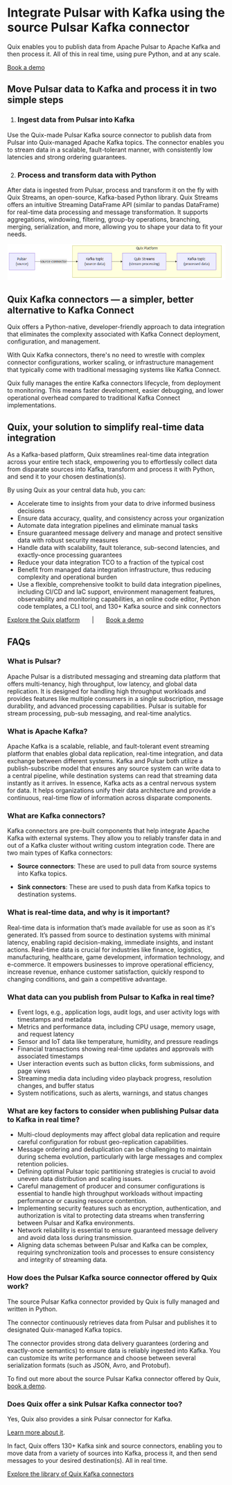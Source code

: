 <!--- BEGIN MARKDOWN --->
# Integrate Pulsar with Kafka using the source Pulsar Kafka connector

Quix enables you to publish data from Apache Pulsar to Apache Kafka and then process it. All of this in real time, using pure Python, and at any scale.

[Book a demo](https://share.hsforms.com/1iW0TmZzKQMChk0lxd_tGiw4yjw2)

## Move Pulsar data to Kafka and process it in two simple steps

1. ### Ingest data from Pulsar into Kafka

Use the Quix-made Pulsar Kafka source connector to publish data from Pulsar into Quix-managed Apache Kafka topics. The connector enables you to stream data in a scalable, fault-tolerant manner, with consistently low latencies and strong ordering guarantees.

2. ### Process and transform data with Python

After data is ingested from Pulsar, process and transform it on the fly with Quix Streams, an open-source, Kafka-based Python library. Quix Streams offers an intuitive Streaming DataFrame API (similar to pandas DataFrame) for real-time data processing and message transformation. It supports aggregations, windowing, filtering, group-by operations, branching, merging, serialization, and more, allowing you to shape your data to fit your needs.

![Diagram](images/ApachePulsar-source_diagram_1.png)

## Quix Kafka connectors — a simpler, better alternative to Kafka Connect

Quix offers a Python-native, developer-friendly approach to data integration that eliminates the complexity associated with Kafka Connect deployment, configuration, and management.

With Quix Kafka connectors, there's no need to wrestle with complex connector configurations, worker scaling, or infrastructure management that typically come with traditional messaging systems like Kafka Connect.

Quix fully manages the entire Kafka connectors lifecycle, from deployment to monitoring. This means faster development, easier debugging, and lower operational overhead compared to traditional Kafka Connect implementations.

## Quix, your solution to simplify real-time data integration

As a Kafka-based platform, Quix streamlines real-time data integration across your entire tech stack, empowering you to effortlessly collect data from disparate sources into Kafka, transform and process it with Python, and send it to your chosen destination(s).

By using Quix as your central data hub, you can:

* Accelerate time to insights from your data to drive informed business decisions  
* Ensure data accuracy, quality, and consistency across your organization  
* Automate data integration pipelines and eliminate manual tasks  
* Ensure guaranteed message delivery and manage and protect sensitive data with robust security measures  
* Handle data with scalability, fault tolerance, sub-second latencies, and exactly-once processing guarantees  
* Reduce your data integration TCO to a fraction of the typical cost  
* Benefit from managed data integration infrastructure, thus reducing complexity and operational burden  
* Use a flexible, comprehensive toolkit to build data integration pipelines, including CI/CD and IaC support, environment management features, observability and monitoring capabilities, an online code editor, Python code templates, a CLI tool, and 130+ Kafka source and sink connectors

[Explore the Quix platform](https://portal.demo.quix.io/pipeline?workspace=demo-gametelemetrytemplate-prod)  |  [Book a demo](https://share.hsforms.com/1iW0TmZzKQMChk0lxd_tGiw4yjw2)

## FAQs

### What is Pulsar?

Apache Pulsar is a distributed messaging and streaming data platform that offers multi-tenancy, high throughput, low latency, and global data replication. It is designed for handling high throughput workloads and provides features like multiple consumers in a single subscription, message durability, and advanced processing capabilities. Pulsar is suitable for stream processing, pub-sub messaging, and real-time analytics.

### What is Apache Kafka?

Apache Kafka is a scalable, reliable, and fault-tolerant event streaming platform that enables global data replication, real-time integration, and data exchange between different systems. Kafka and Pulsar both utilize a publish-subscribe model that ensures any source system can write data to a central pipeline, while destination systems can read that streaming data instantly as it arrives. In essence, Kafka acts as a central nervous system for data. It helps organizations unify their data architecture and provide a continuous, real-time flow of information across disparate components.

### What are Kafka connectors?

Kafka connectors are pre-built components that help integrate Apache Kafka with external systems. They allow you to reliably transfer data in and out of a Kafka cluster without writing custom integration code. There are two main types of Kafka connectors:

* **Source connectors**: These are used to pull data from source systems into Kafka topics.

* **Sink connectors**: These are used to push data from Kafka topics to destination systems.

### What is real-time data, and why is it important?

Real-time data is information that’s made available for use as soon as it's generated. It’s passed from source to destination systems with minimal latency, enabling rapid decision-making, immediate insights, and instant actions. Real-time data is crucial for industries like finance, logistics, manufacturing, healthcare, game development, information technology, and e-commerce. It empowers businesses to improve operational efficiency, increase revenue, enhance customer satisfaction, quickly respond to changing conditions, and gain a competitive advantage.

### What data can you publish from Pulsar to Kafka in real time?

* Event logs, e.g., application logs, audit logs, and user activity logs with timestamps and metadata  
* Metrics and performance data, including CPU usage, memory usage, and request latency  
* Sensor and IoT data like temperature, humidity, and pressure readings  
* Financial transactions showing real-time updates and approvals with associated timestamps  
* User interaction events such as button clicks, form submissions, and page views  
* Streaming media data including video playback progress, resolution changes, and buffer status  
* System notifications, such as alerts, warnings, and status changes  

### What are key factors to consider when publishing Pulsar data to Kafka in real time?

* Multi-cloud deployments may affect global data replication and require careful configuration for robust geo-replication capabilities.  
* Message ordering and deduplication can be challenging to maintain during schema evolution, particularly with large messages and complex retention policies.  
* Defining optimal Pulsar topic partitioning strategies is crucial to avoid uneven data distribution and scaling issues.  
* Careful management of producer and consumer configurations is essential to handle high throughput workloads without impacting performance or causing resource contention.  
* Implementing security features such as encryption, authentication, and authorization is vital to protecting data streams when transferring between Pulsar and Kafka environments.  
* Network reliability is essential to ensure guaranteed message delivery and avoid data loss during transmission.  
* Aligning data schemas between Pulsar and Kafka can be complex, requiring synchronization tools and processes to ensure consistency and integrity of streaming data.

### How does the Pulsar Kafka source connector offered by Quix work?

The source Pulsar Kafka connector provided by Quix is fully managed and written in Python.

The connector continuously retrieves data from Pulsar and publishes it to designated Quix-managed Kafka topics.

The connector provides strong data delivery guarantees (ordering and exactly-once semantics) to ensure data is reliably ingested into Kafka. You can customize its write performance and choose between several serialization formats (such as JSON, Avro, and Protobuf).

To find out more about the source Pulsar Kafka connector offered by Quix, [book a demo](https://share.hsforms.com/1iW0TmZzKQMChk0lxd_tGiw4yjw2).

### Does Quix offer a sink Pulsar Kafka connector too?

Yes, Quix also provides a sink Pulsar connector for Kafka.

[Learn more about it](../../../sinks/coming-soon/ApachePulsar-sink.md).

In fact, Quix offers 130+ Kafka sink and source connectors, enabling you to move data from a variety of sources into Kafka, process it, and then send messages to your desired destination(s). All in real time.

[Explore the library of Quix Kafka connectors](https://quix.io/connectors)
<!--- END MARKDOWN --->